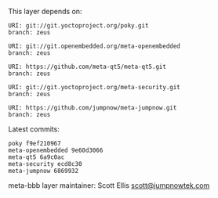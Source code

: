 This layer depends on:

    URI: git://git.yoctoproject.org/poky.git
    branch: zeus

    URI: git://git.openembedded.org/meta-openembedded
    branch: zeus

    URI: https://github.com/meta-qt5/meta-qt5.git
    branch: zeus 

    URI: git://git.yoctoproject.org/meta-security.git
    branch: zeus 

    URI: https://github.com/jumpnow/meta-jumpnow.git
    branch: zeus


Latest commits:

    poky f9ef210967
    meta-openembedded 9e60d3066
    meta-qt5 6a9c0ac
    meta-security ecd8c30
    meta-jumpnow 6869932


meta-bbb layer maintainer: Scott Ellis <scott@jumpnowtek.com>
